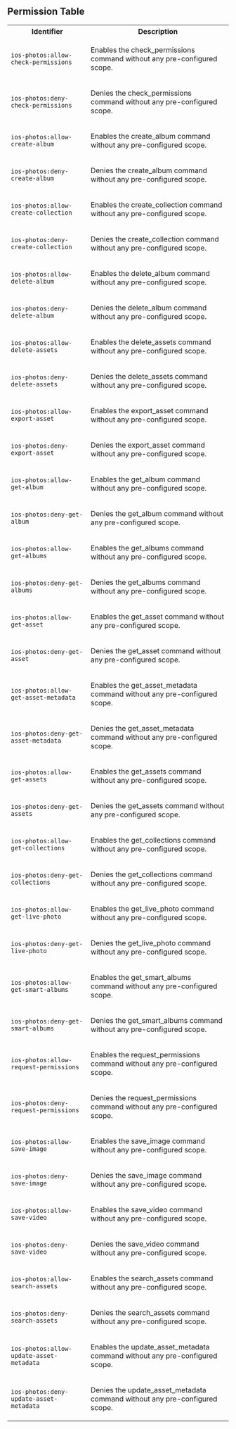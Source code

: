 
## Permission Table

<table>
<tr>
<th>Identifier</th>
<th>Description</th>
</tr>


<tr>
<td>

`ios-photos:allow-check-permissions`

</td>
<td>

Enables the check_permissions command without any pre-configured scope.

</td>
</tr>

<tr>
<td>

`ios-photos:deny-check-permissions`

</td>
<td>

Denies the check_permissions command without any pre-configured scope.

</td>
</tr>

<tr>
<td>

`ios-photos:allow-create-album`

</td>
<td>

Enables the create_album command without any pre-configured scope.

</td>
</tr>

<tr>
<td>

`ios-photos:deny-create-album`

</td>
<td>

Denies the create_album command without any pre-configured scope.

</td>
</tr>

<tr>
<td>

`ios-photos:allow-create-collection`

</td>
<td>

Enables the create_collection command without any pre-configured scope.

</td>
</tr>

<tr>
<td>

`ios-photos:deny-create-collection`

</td>
<td>

Denies the create_collection command without any pre-configured scope.

</td>
</tr>

<tr>
<td>

`ios-photos:allow-delete-album`

</td>
<td>

Enables the delete_album command without any pre-configured scope.

</td>
</tr>

<tr>
<td>

`ios-photos:deny-delete-album`

</td>
<td>

Denies the delete_album command without any pre-configured scope.

</td>
</tr>

<tr>
<td>

`ios-photos:allow-delete-assets`

</td>
<td>

Enables the delete_assets command without any pre-configured scope.

</td>
</tr>

<tr>
<td>

`ios-photos:deny-delete-assets`

</td>
<td>

Denies the delete_assets command without any pre-configured scope.

</td>
</tr>

<tr>
<td>

`ios-photos:allow-export-asset`

</td>
<td>

Enables the export_asset command without any pre-configured scope.

</td>
</tr>

<tr>
<td>

`ios-photos:deny-export-asset`

</td>
<td>

Denies the export_asset command without any pre-configured scope.

</td>
</tr>

<tr>
<td>

`ios-photos:allow-get-album`

</td>
<td>

Enables the get_album command without any pre-configured scope.

</td>
</tr>

<tr>
<td>

`ios-photos:deny-get-album`

</td>
<td>

Denies the get_album command without any pre-configured scope.

</td>
</tr>

<tr>
<td>

`ios-photos:allow-get-albums`

</td>
<td>

Enables the get_albums command without any pre-configured scope.

</td>
</tr>

<tr>
<td>

`ios-photos:deny-get-albums`

</td>
<td>

Denies the get_albums command without any pre-configured scope.

</td>
</tr>

<tr>
<td>

`ios-photos:allow-get-asset`

</td>
<td>

Enables the get_asset command without any pre-configured scope.

</td>
</tr>

<tr>
<td>

`ios-photos:deny-get-asset`

</td>
<td>

Denies the get_asset command without any pre-configured scope.

</td>
</tr>

<tr>
<td>

`ios-photos:allow-get-asset-metadata`

</td>
<td>

Enables the get_asset_metadata command without any pre-configured scope.

</td>
</tr>

<tr>
<td>

`ios-photos:deny-get-asset-metadata`

</td>
<td>

Denies the get_asset_metadata command without any pre-configured scope.

</td>
</tr>

<tr>
<td>

`ios-photos:allow-get-assets`

</td>
<td>

Enables the get_assets command without any pre-configured scope.

</td>
</tr>

<tr>
<td>

`ios-photos:deny-get-assets`

</td>
<td>

Denies the get_assets command without any pre-configured scope.

</td>
</tr>

<tr>
<td>

`ios-photos:allow-get-collections`

</td>
<td>

Enables the get_collections command without any pre-configured scope.

</td>
</tr>

<tr>
<td>

`ios-photos:deny-get-collections`

</td>
<td>

Denies the get_collections command without any pre-configured scope.

</td>
</tr>

<tr>
<td>

`ios-photos:allow-get-live-photo`

</td>
<td>

Enables the get_live_photo command without any pre-configured scope.

</td>
</tr>

<tr>
<td>

`ios-photos:deny-get-live-photo`

</td>
<td>

Denies the get_live_photo command without any pre-configured scope.

</td>
</tr>

<tr>
<td>

`ios-photos:allow-get-smart-albums`

</td>
<td>

Enables the get_smart_albums command without any pre-configured scope.

</td>
</tr>

<tr>
<td>

`ios-photos:deny-get-smart-albums`

</td>
<td>

Denies the get_smart_albums command without any pre-configured scope.

</td>
</tr>

<tr>
<td>

`ios-photos:allow-request-permissions`

</td>
<td>

Enables the request_permissions command without any pre-configured scope.

</td>
</tr>

<tr>
<td>

`ios-photos:deny-request-permissions`

</td>
<td>

Denies the request_permissions command without any pre-configured scope.

</td>
</tr>

<tr>
<td>

`ios-photos:allow-save-image`

</td>
<td>

Enables the save_image command without any pre-configured scope.

</td>
</tr>

<tr>
<td>

`ios-photos:deny-save-image`

</td>
<td>

Denies the save_image command without any pre-configured scope.

</td>
</tr>

<tr>
<td>

`ios-photos:allow-save-video`

</td>
<td>

Enables the save_video command without any pre-configured scope.

</td>
</tr>

<tr>
<td>

`ios-photos:deny-save-video`

</td>
<td>

Denies the save_video command without any pre-configured scope.

</td>
</tr>

<tr>
<td>

`ios-photos:allow-search-assets`

</td>
<td>

Enables the search_assets command without any pre-configured scope.

</td>
</tr>

<tr>
<td>

`ios-photos:deny-search-assets`

</td>
<td>

Denies the search_assets command without any pre-configured scope.

</td>
</tr>

<tr>
<td>

`ios-photos:allow-update-asset-metadata`

</td>
<td>

Enables the update_asset_metadata command without any pre-configured scope.

</td>
</tr>

<tr>
<td>

`ios-photos:deny-update-asset-metadata`

</td>
<td>

Denies the update_asset_metadata command without any pre-configured scope.

</td>
</tr>
</table>
